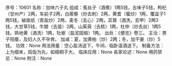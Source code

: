 序号：10601
名称：加味六子丸
组成：菟丝子（酒煮）1两5钱，五味子5钱，枸杞（甘州产）2两，车前子2两，白蒺藜（炒去刺）2两，黄耆（蜜炒）1两，覆盆子1两5钱，破故纸（青盐炒）2两，麦冬（去心）2两，苁蓉（酒洗，去甲）2两3钱，大甘草5钱，牛膝（去苗）2两，山茱萸（去核）1两，杜仲（炒去丝）1两5钱，熟地黄（酒洗）1两，牡蛎（盐泥固煅）1两。
出处：《便览》卷三。
主治：男子阳痿，及妇人久不孕育。
加减：夏，加黄柏（炒）2两；冬，加干姜（炒）5钱。
功效：None
用法用量：空心盐汤送下，午间、临卧温酒送下。
制备方法：上为细末，捣饭为丸，如梧桐子大。
临床应用：None
各家论述：None
用药禁忌：None
附注：None
